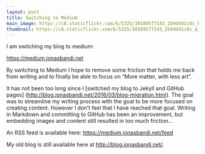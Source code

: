 ```yaml
---
layout: post
title: Switching to Medium  
main_image: https://c8.staticflickr.com/6/5325/30189577143_2b9d4d1c8c_b.jpg
thumbnail: https://c8.staticflickr.com/6/5325/30189577143_2b9d4d1c8c_q.jpg
---
```


I am switching my blog to medium:

https://medium.jonasbandi.net

By switching to Medium I hope to remove some friction that holds me back from writing and to finally be able to focus on “More matter, with less art”.

It has not been too long since I [switched my blog to Jekyll and GitHub pages] (http://blog.jonasbandi.net/2016/03/blog-migration.html). The goal was to streamline my writing process with the goal to be more focused on creating content. However I don’t feel that I have reached that goal. Writing in Markdown and committing to GitHub has been an improvement, but embedding images and content still resulted in too much friction…

An RSS feed is available here: https://medium.jonasbandi.net/feed

My old blog is still available here at http://blog.jonasbandi.net/.